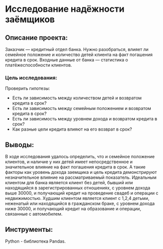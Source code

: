 # Исследование надёжности заёмщиков 

## Описание проекта:
Заказчик — кредитный отдел банка. Нужно разобраться, влияет ли семейное положение и количество детей клиента на факт погашения кредита в срок. Входные данные от банка — статистика о платёжеспособности клиентов.

### Цель исследования:
Проверить гипотезы:

- Есть ли зависимость между количеством детей и возвратом кредита в срок?
- Есть ли зависимость между семейным положением и возвратом кредита в срок?
- Есть ли зависимость между уровнем дохода и возвратом кредита в срок?
- Как разные цели кредита влияют на его возврат в срок?

## Выводы:

В ходе исследования удалось определить, что и семейное положение клиентов, и наличие у них детей имеет непосредственное и значительное влияние на факт погашения кредита в срок. А такие факторы как уровень дохода заемщика и цель кредита демонстрируют незначительное влияние на рассматриваемый показатель.
Идеальным клиентом для банка является клиент без детей, бывший или находящийся в зарегистрированных отношениях, с уровнем дохода выше 30000, и получающий кредит на проведение свадеб и операции с недвижимостью. Худшим клиентом является клиент с 1,2,4 детьми, неженатый или находящийся в гражданском браке, с уровнем дохода ниже 30000, и получающий кредит на образование и операции, связанные с автомобилем.

## Инструменты:
Python - библиотека Pandas.   

